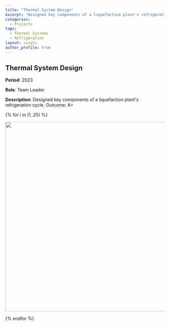 ```yaml
---
title: "Thermal System Design"
excerpt: "Designed key components of a liquefaction plant's refrigeration cycle. Achieved an A+ grade."
categories:
  - Projects
tags:
  - Thermal Systems
  - Refrigeration
layout: single
author_profile: true
---
```


## Thermal System Design

**Period**: 2023

**Role**: Team Leader

**Description**: Designed key components of a liquefaction plant's refrigeration cycle. Outcome: A+

{% for i in (1..25) %}
<p align="center"><img src="/assets/images/열시디/슬라이드{{i}}.png" width="600"></p>
{% endfor %}
